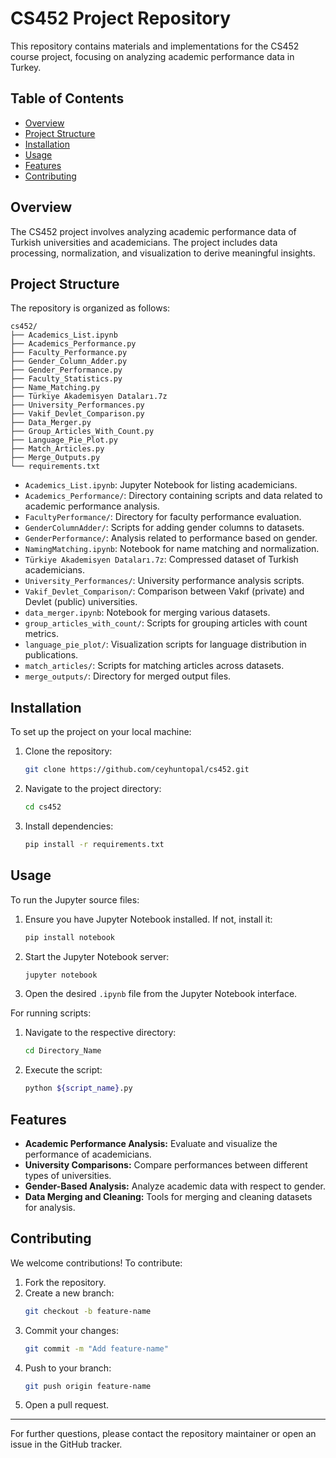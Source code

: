 # CS452 Project Repository

This repository contains materials and implementations for the CS452 course project, focusing on analyzing academic performance data in Turkey.

## Table of Contents

- [Overview](#overview)
- [Project Structure](#project-structure)
- [Installation](#installation)
- [Usage](#usage)
- [Features](#features)
- [Contributing](#contributing)

## Overview

The CS452 project involves analyzing academic performance data of Turkish universities and academicians. The project includes data processing, normalization, and visualization to derive meaningful insights.

## Project Structure

The repository is organized as follows:

```
cs452/
├── Academics_List.ipynb
├── Academics_Performance.py
├── Faculty_Performance.py
├── Gender_Column_Adder.py
├── Gender_Performance.py
├── Faculty_Statistics.py
├── Name_Matching.py
├── Türkiye Akademisyen Dataları.7z
├── University_Performances.py
├── Vakif_Devlet_Comparison.py
├── Data_Merger.py
├── Group_Articles_With_Count.py
├── Language_Pie_Plot.py
├── Match_Articles.py
├── Merge_Outputs.py
└── requirements.txt
```

- `Academics_List.ipynb`: Jupyter Notebook for listing academicians.
- `Academics_Performance/`: Directory containing scripts and data related to academic performance analysis.
- `FacultyPerformance/`: Directory for faculty performance evaluation.
- `GenderColumnAdder/`: Scripts for adding gender columns to datasets.
- `GenderPerformance/`: Analysis related to performance based on gender.
- `NamingMatching.ipynb`: Notebook for name matching and normalization.
- `Türkiye Akademisyen Dataları.7z`: Compressed dataset of Turkish academicians.
- `University_Performances/`: University performance analysis scripts.
- `Vakif_Devlet_Comparison/`: Comparison between Vakıf (private) and Devlet (public) universities.
- `data_merger.ipynb`: Notebook for merging various datasets.
- `group_articles_with_count/`: Scripts for grouping articles with count metrics.
- `language_pie_plot/`: Visualization scripts for language distribution in publications.
- `match_articles/`: Scripts for matching articles across datasets.
- `merge_outputs/`: Directory for merged output files.

## Installation

To set up the project on your local machine:

1. Clone the repository:
   ```bash
   git clone https://github.com/ceyhuntopal/cs452.git
   ```

2. Navigate to the project directory:
   ```bash
   cd cs452
   ```

3. Install dependencies:
   ```bash
   pip install -r requirements.txt
   ```

## Usage

To run the Jupyter source files:

1. Ensure you have Jupyter Notebook installed. If not, install it:
   ```bash
   pip install notebook
   ```

2. Start the Jupyter Notebook server:
   ```bash
   jupyter notebook
   ```

3. Open the desired `.ipynb` file from the Jupyter Notebook interface.

For running scripts:

1. Navigate to the respective directory:
   ```bash
   cd Directory_Name
   ```

2. Execute the script:
   ```bash
   python ${script_name}.py
   ```

## Features

- **Academic Performance Analysis:** Evaluate and visualize the performance of academicians.
- **University Comparisons:** Compare performances between different types of universities.
- **Gender-Based Analysis:** Analyze academic data with respect to gender.
- **Data Merging and Cleaning:** Tools for merging and cleaning datasets for analysis.

## Contributing

We welcome contributions! To contribute:

1. Fork the repository.
2. Create a new branch:
   ```bash
   git checkout -b feature-name
   ```
3. Commit your changes:
   ```bash
   git commit -m "Add feature-name"
   ```
4. Push to your branch:
   ```bash
   git push origin feature-name
   ```
5. Open a pull request.
---

For further questions, please contact the repository maintainer or open an issue in the GitHub tracker.
